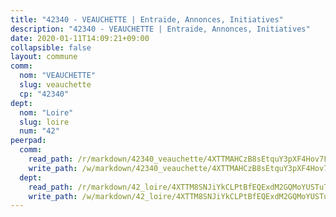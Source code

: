 ```yaml
---
title: "42340 - VEAUCHETTE | Entraide, Annonces, Initiatives"
description: "42340 - VEAUCHETTE | Entraide, Annonces, Initiatives"
date: 2020-01-11T14:09:21+09:00
collapsible: false
layout: commune
comm:
  nom: "VEAUCHETTE"
  slug: veauchette
  cp: "42340"
dept:
  nom: "Loire"
  slug: loire
  num: "42"
peerpad:
  comm:
    read_path: /r/markdown/42340_veauchette/4XTTMAHCzB8sEtquY3pXF4Hov7FVjAam4p6Tnn5JaeFpabwMR
    write_path: /w/markdown/42340_veauchette/4XTTMAHCzB8sEtquY3pXF4Hov7FVjAam4p6Tnn5JaeFpabwMR-K3TgTeG7bNpKhgiFkRxf3UgxTyWmpxdK1N31JcGBhrK6efbB7pZTaBsRZgj2C5ce6v5UzBEfzQzRTxH1dRc4aCqE2e6wGP2zkadJH5Y2R5aqZGyrtbNjZ32qoodbS8ZSGsPbvcgF
  dept:
    read_path: /r/markdown/42_loire/4XTTM8SNJiYkCLPtBfEQExdM2GQMoYUSTuTytLrQfQVaaYJeW
    write_path: /w/markdown/42_loire/4XTTM8SNJiYkCLPtBfEQExdM2GQMoYUSTuTytLrQfQVaaYJeW-K3TgUi5YJecchkttgL3M6Pu99u8hH2akRrHDb4XXZXATCvGiyzrNbe23fQbzNYiKWDR2re6vQN4Gxv5BQ2dayjGg1AqxtpHRtgi6cm74UeqjVtXM2ZJFa6mvBKTRc4s3X6tJYycN
---
```


